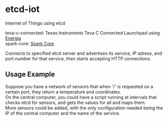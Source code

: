 etcd-iot
========

Internet of Things using etcd

teva-c-connected: Texas Instruments Teva C Connected Launchpad using [Energia](http://energia.nu)  
spark-core: [Spark Core](http://spark.io)  

Connects to specified etcd server and advertises its service, IP adress, and port number for that service, then starts accepting HTTP connections.

## Usage Example
Suppose you have a network of sensors that when '/' is requested on a certain port, they return a temperature and coordinates.  
On the central computer, you could have a script running at intervals that checks etcd for sensors, and gets the values for all and maps them.  
More sensors could be added, with the only configuration needed being the IP of the central computer and the name of the service.
